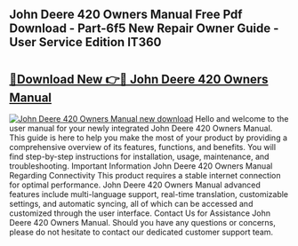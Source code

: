 ## John Deere 420 Owners Manual Free Pdf Download - Part-6f5 New Repair Owner Guide - User Service Edition lT360

# <h2><a href="http://bc96926.oget.top/?id=John+Deere+420+Owners+Manual">🔗Download New 👉🔴 John Deere 420 Owners Manual</a></h2>

[![John Deere 420 Owners Manual new download](https://i.imgur.com/5g1atiW.png)](http://bc96926.oget.top/?id=John+Deere+420+Owners+Manual)
Hello and welcome to the user manual for your newly integrated John Deere 420 Owners Manual. This guide is here to help you make the most of your product by providing a comprehensive overview of its features, functions, and benefits. You will find step-by-step instructions for installation, usage, maintenance, and troubleshooting. Important Information John Deere 420 Owners Manual Regarding Connectivity This product requires a stable internet connection for optimal performance. John Deere 420 Owners Manual advanced features include multi-language support, real-time translation, customizable settings, and automatic syncing, all of which can be accessed and customized through the user interface. Contact Us for Assistance John Deere 420 Owners Manual. Should you have any questions or concerns, please do not hesitate to contact our dedicated customer support team.
